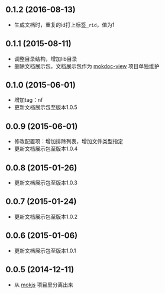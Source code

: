 ## 0.1.2 (2016-08-13)

  - 生成文档时，重复的id打上标签`_rid`，值为1

## 0.1.1 (2015-08-11)

  - 调整目录结构，增加lib目录
  - 删除文档展示包，文档展示包作为 [mokdoc-view](https://github.com/1144/mokdoc-view) 项目单独维护

## 0.1.0 (2015-06-01)

  - 增加tag：nf
  - 更新文档展示包至版本1.0.5

## 0.0.9 (2015-06-01)

  - 修改配置项：增加排除列表，增加文件类型指定
  - 更新文档展示包至版本1.0.4

## 0.0.8 (2015-01-26)

  - 更新文档展示包至版本1.0.3

## 0.0.7 (2015-01-24)

  - 更新文档展示包至版本1.0.2

## 0.0.6 (2015-01-06)

  - 更新文档展示包至版本1.0.1

## 0.0.5 (2014-12-11)

  - 从 [mokjs](https://github.com/1144/mokjs) 项目里分离出来
